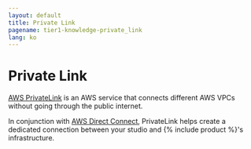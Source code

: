 ```yaml
---
layout: default
title: Private Link
pagename: tier1-knowledge-private_link
lang: ko
---
```


# Private Link

[AWS PrivateLink](https://aws.amazon.com/privatelink/) is an AWS service that connects different AWS VPCs without going through the public internet. 

In conjunction with [AWS Direct Connect](./direct_connect.md), PrivateLink helps create a dedicated connection between your studio and {% include product %}'s infrastructure.
